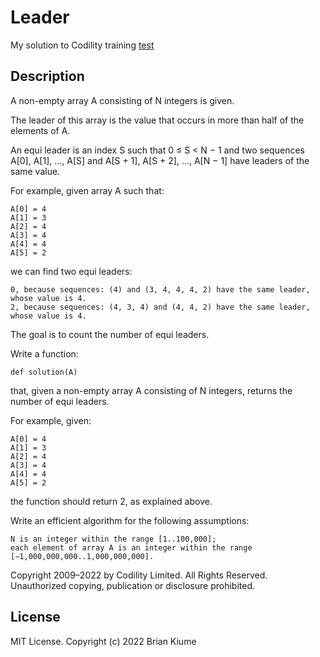 # Leader

My solution to Codility training [test](https://app.codility.com/programmers/lessons/8-leader/equi_leader/)

## Description


A non-empty array A consisting of N integers is given.

The leader of this array is the value that occurs in more than half of the elements of A.

An equi leader is an index S such that 0 ≤ S < N − 1 and two sequences A[0], A[1], ..., A[S] and A[S + 1], A[S + 2], ..., A[N − 1] have leaders of the same value.

For example, given array A such that:

    A[0] = 4
    A[1] = 3
    A[2] = 4
    A[3] = 4
    A[4] = 4
    A[5] = 2

we can find two equi leaders:

    0, because sequences: (4) and (3, 4, 4, 4, 2) have the same leader, whose value is 4.
    2, because sequences: (4, 3, 4) and (4, 4, 2) have the same leader, whose value is 4.

The goal is to count the number of equi leaders.

Write a function:

    def solution(A)

that, given a non-empty array A consisting of N integers, returns the number of equi leaders.

For example, given:

    A[0] = 4
    A[1] = 3
    A[2] = 4
    A[3] = 4
    A[4] = 4
    A[5] = 2

the function should return 2, as explained above.

Write an efficient algorithm for the following assumptions:

    N is an integer within the range [1..100,000];
    each element of array A is an integer within the range [−1,000,000,000..1,000,000,000].

Copyright 2009–2022 by Codility Limited. All Rights Reserved. Unauthorized copying, publication or disclosure prohibited.

## License
MIT License. Copyright (c) 2022 Brian Kiume
